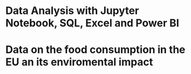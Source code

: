 # Data Analysis with Jupyter Notebook, SQL, Excel and Power BI
# Data on the food consumption in the EU an its enviromental impact
